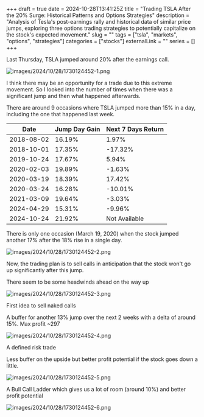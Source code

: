 +++ 
draft = true
date = 2024-10-28T13:41:25Z
title = "Trading TSLA After the 20% Surge: Historical Patterns and Options Strategies"
description = "Analysis of Tesla's post-earnings rally and historical data of similar price jumps, exploring three options trading strategies to potentially capitalize on the stock's expected movement."
slug = ""
tags = ["tsla", "markets", "options", "strategies"]
categories = ["stocks"]
externalLink = ""
series = []
+++

Last Thursday, TSLA jumped around 20% after the earnings call.

![images/2024/10/28/1730124452-1.png](/images/2024/10/28/1730124452-1.png)

I think there may be an opportunity for a trade due to this extreme movement.
So I looked into the number of times when there was a significant jump and then what happened afterwards.

There are around 9 occasions where TSLA jumped more than 15% in a day, including the one that happened last week.

|Date| Jump Day Gain| Next 7 Days Return |
|---| ---|--------------------|
|2018-08-02 | 16.19% | 1.97%              |
|2018-10-01 | 17.35% | -17.32%            |
|2019-10-24 | 17.67% | 5.94%              |
|2020-02-03 | 19.89% | -1.63%             |
|2020-03-19 | 18.39% | 17.42%             |
|2020-03-24 | 16.28% | -10.01%            |
|2021-03-09 | 19.64% | -3.03%             |
|2024-04-29 | 15.31% | -9.96%             |
|2024-10-24 | 21.92% | Not Available      |

There is only one occasion (March 19, 2020) when the stock jumped another 17% after the 18% rise in a single day.

![images/2024/10/28/1730124452-2.png](/images/2024/10/28/1730124452-2.png)

Now, the trading plan is to sell calls in anticipation that the stock won't go up significantly after this jump.

There seem to be some headwinds ahead on the way up

![images/2024/10/28/1730124452-3.png](/images/2024/10/28/1730124452-3.png)

First idea to sell naked calls

A buffer for another 13% jump over the next 2 weeks with a delta of around 15%.
Max profit ~297

![images/2024/10/28/1730124452-4.png](/images/2024/10/28/1730124452-4.png)

A defined risk trade

Less buffer on the upside but better profit potential if the stock goes down a little.

![images/2024/10/28/1730124452-5.png](/images/2024/10/28/1730124452-5.png)

A Bull Call Ladder which gives us a lot of room (around 10%) and better profit potential

![images/2024/10/28/1730124452-6.png](/images/2024/10/28/1730124452-6.png)
